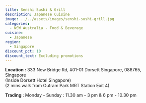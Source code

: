 ```yaml
---
title: Senshi Sushi & Grill
description: Japanese Cuisine
image: ../../assets/images/senshi-sushi-grill.jpg
categories:
  - NSW Australia - Food & Beverage
cuisine:
  - Japanese
region:
  - Singapore
discount_pct: 10
discount_text: Excluding promotions
---
```

**Location :** 333 New Bridge Rd, #01-01 Dorsett Singapore, 088765, Singapore\
(Inside Dorsett Hotel Singapore)\
(2 mins walk from Outram Park MRT Station Exit 4)

**Trading :** Monday - Sunday : 11.30 am - 3 pm & 6 pm - 10.30 pm
